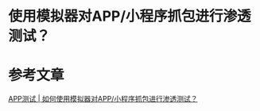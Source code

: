 # 使用模拟器对APP/小程序抓包进行渗透测试？

# 参考文章
[APP测试 | 如何使用模拟器对APP/小程序抓包进行渗透测试？](https://blog.csdn.net/weixin_50750081/article/details/135456865)